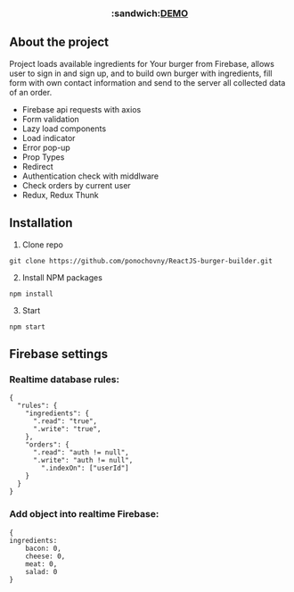 <h3 align="center">:sandwich:<a href="https://react-my-burger-d86a3.firebaseapp.com/">DEMO</a>
  </h3>

## About the project

Project loads available ingredients for Your burger from Firebase, allows user to sign in and sign up, and to build own burger with ingredients, fill form with own contact information and send to the server all collected data of an order.

* Firebase api requests with axios
* Form validation
* Lazy load components
* Load indicator
* Error pop-up
* Prop Types
* Redirect
* Authentication check with middlware
* Check orders by current user
* Redux, Redux Thunk

## Installation

1. Clone repo

` git clone https://github.com/ponochovny/ReactJS-burger-builder.git `

2. Install NPM packages

` npm install `

3. Start

` npm start `

## Firebase settings
### Realtime database rules:
```
{
  "rules": {
    "ingredients": {
      ".read": "true",
      ".write": "true",
    },
    "orders": {
      ".read": "auth != null",
      ".write": "auth != null",
        ".indexOn": ["userId"]
    }
  }
}
```
### Add object into realtime Firebase:
```
{
ingredients:
    bacon: 0,
    cheese: 0,
    meat: 0,
    salad: 0
}
```

